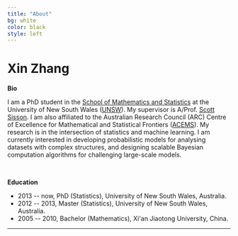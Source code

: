 ```yaml
---
title: "About"
bg: white
color: black
style: left
---
```


# Xin Zhang

**Bio**

I am a PhD student in the [School of Mathematics and Statistics](http://www.maths.unsw.edu.au) at the University of New South Wales ([UNSW](https://www.unsw.edu.au)). My supervisor is A/Prof. [Scott Sisson](http://web.maths.unsw.edu.au/~scott). I am also affiliated to the Australian Research Council (ARC) Centre of Excellence for Mathematical and Statistical Frontiers ([ACEMS](http://acems.org.au)). My research is in the intersection of statistics and machine learning. I am currently interested in developing probabilistic models for analysing datasets with complex structures, and designing scalable Bayesian computation algorithms for challenging large-scale models.

<br>

**Education**

* 2013 -- now, PhD (Statistics), University of New South Wales, Australia.
* 2012 -- 2013, Master (Statistics), University of New South Wales, Australia.
* 2005 -- 2010, Bachelor (Mathematics), Xi'an Jiaotong University, China.

---
